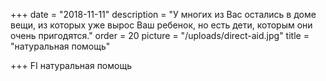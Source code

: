 +++
date = "2018-11-11"
description = "У многих из Вас остались в доме вещи, из которых уже вырос Ваш ребенок, но есть дети, которым они очень пригодятся."
order = 20
picture = "/uploads/direct-aid.jpg"
title = "натуральная помощь"

+++
FI
натуральная помощь